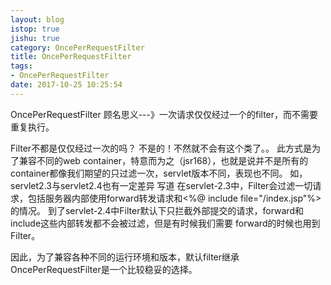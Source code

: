 ```yaml
---
layout: blog
istop: true
jishu: true
category: OncePerRequestFilter
title: OncePerRequestFilter
tags:
- OncePerRequestFilter
date: 2017-10-25 10:25:54
---
```



OncePerRequestFilter  顾名思义---》一次请求仅仅经过一个的filter，而不需要重复执行。

Filter不都是仅仅经过一次的吗？
不是的！不然就不会有这个类了。。
此方式是为了兼容不同的web container，特意而为之（jsr168），也就是说并不是所有的container都像我们期望的只过滤一次，servlet版本不同，表现也不同。
如，servlet2.3与servlet2.4也有一定差异
 写道
在servlet-2.3中，Filter会过滤一切请求，包括服务器内部使用forward转发请求和<%@ include file="/index.jsp"%>的情况。
到了servlet-2.4中Filter默认下只拦截外部提交的请求，forward和include这些内部转发都不会被过滤，但是有时候我们需要 forward的时候也用到Filter。

 因此，为了兼容各种不同的运行环境和版本，默认filter继承OncePerRequestFilter是一个比较稳妥的选择。
